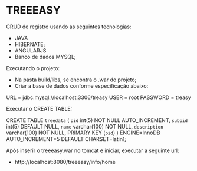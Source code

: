 # TREEEASY

CRUD de registro usando as seguintes tecnologias:

- JAVA
- HIBERNATE;
- ANGULARJS
- Banco de dados MYSQL;

Executando o projeto:

- Na pasta build/libs, se encontra o .war do projeto;
- Criar a base de dados conforme especificação abaixo:

URL = jdbc:mysql://localhost:3306/treasy
USER = root
PASSWORD = treasy

Executar o CREATE TABLE:

CREATE TABLE `treedata` (
  `pid` int(5) NOT NULL AUTO_INCREMENT,
  `subpid` int(5) DEFAULT NULL,
  `name` varchar(100) NOT NULL,
  `description` varchar(100) NOT NULL,
  PRIMARY KEY (`pid`)
) ENGINE=InnoDB AUTO_INCREMENT=5 DEFAULT CHARSET=latin1;

Após inserir o treeeasy.war no tomcat e iniciar, executar a seguinte url:

- http://localhost:8080/treeeasy/info/home
